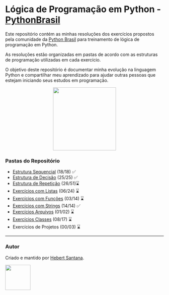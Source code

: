 # Lógica de Programação em Python - [PythonBrasil](https://wiki.python.org.br/ListaDeExercicios)

Este repositório contém as minhas resoluções dos exercícios propostos pela comunidade da [Python Brasil](https://wiki.python.org.br/PythonBrasil) para treinamento de lógica de programação em Python.

As resoluções estão organizadas em pastas de acordo com as estruturas de programação utilizadas em cada exercício.

O objetivo deste repositório é documentar minha evolução na linguagem Python e compartilhar meu aprendizado para ajudar outras pessoas que estejam iniciando seus estudos em programação.

<p align="center">
  <img width="200" height="200" src="https://python.org.br/theme/img/site-logo.svg">
</p>

### Pastas do Repositório
* [Estrutura Sequencial](https://github.com/hebert-santana/exercicios-python-brasil/tree/main/01%20-%20Estrutura%20Sequencial) (18/18) ✅
* [Estrutura de Decisão](https://github.com/hebert-santana/exercicios-python-brasil/tree/main/02%20-%20Estrutura%20de%20Decis%C3%A3o) (25/25) ✅
* [Estrutura de Repetição](https://github.com/hebert-santana/exercicios-python-brasil/tree/main/03%20-%20Estrutura%20de%20Repeti%C3%A7%C3%A3o) (26/51)⌛
* [Exercícios com Listas](https://github.com/hebert-santana/exercicios-python-brasil/tree/main/04%20-%20Exerc%C3%ADcios%20com%20Listas) (06/24) ⌛
* [Exercícios com Funções](https://github.com/hebert-santana/exercicios-python-brasil/tree/main/05%20-%20Exerc%C3%ADcios%20com%20Fun%C3%A7%C3%B5es) (03/14) ⌛
* [Exercícios com Strings](https://github.com/hebert-santana/exercicios-python-brasil/tree/main/06%20-%20Exerc%C3%ADcios%20com%20Strings) (14/14) ✅
* [Exercícios Arquivos](https://github.com/hebert-santana/exercicios-python-brasil/tree/main/07%20-%20Exerc%C3%ADcios%20com%20Arquivos) (01/02) ⌛
* [Exercícios Classes](https://github.com/hebert-santana/exercicios-python-brasil/tree/main/08%20-%20Exerc%C3%ADcios%20com%20Classes) (08/17) ⌛
* Exercícios de Projetos (00/03) ⌛

---

### Autor
Criado e mantido por [Hebert Santana](https://www.linkedin.com/in/hebert-santana/).

[<img src="https://avatars.githubusercontent.com/u/102166830?v=4" width=80>](https://www.linkedin.com/in/hebert-santana/)


